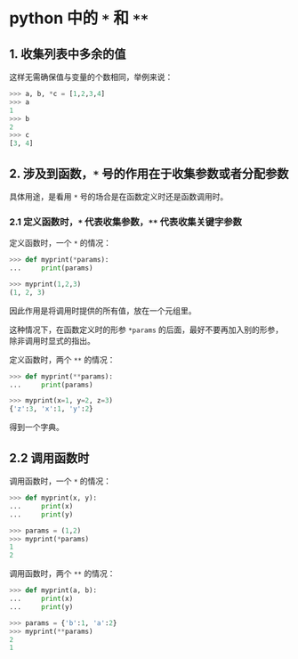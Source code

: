 # python 中的 `*` 和 `**`

## 1. 收集列表中多余的值

这样无需确保值与变量的个数相同，举例来说：

```python
>>> a, b, *c = [1,2,3,4]
>>> a
1
>>> b
2
>>> c
[3, 4]
```

## 2. 涉及到函数，`*` 号的作用在于收集参数或者分配参数

具体用途，是看用 `*` 号的场合是在函数定义时还是函数调用时。

### 2.1 定义函数时，`*` 代表收集参数，`**` 代表收集关键字参数

定义函数时，一个 `*` 的情况：

```python
>>> def myprint(*params):
...     print(params)

>>> myprint(1,2,3)
(1, 2, 3)
```

因此作用是将调用时提供的所有值，放在一个元组里。

这种情况下，在函数定义时的形参 `*params` 的后面，最好不要再加入别的形参，除非调用时显式的指出。

定义函数时，两个 `**` 的情况：

```python
>>> def myprint(**params):
...     print(params)

>>> myprint(x=1, y=2, z=3)
{'z':3, 'x':1, 'y':2}
```

得到一个字典。

## 2.2 调用函数时

调用函数时，一个 `*` 的情况：

```python
>>> def myprint(x, y):
...     print(x)
...     print(y)

>>> params = (1,2)
>>> myprint(*params)
1
2
```

调用函数时，两个 `**` 的情况：

```python
>>> def myprint(a, b):
...     print(x)
...     print(y)

>>> params = {'b':1, 'a':2}
>>> myprint(**params)
2
1
```
